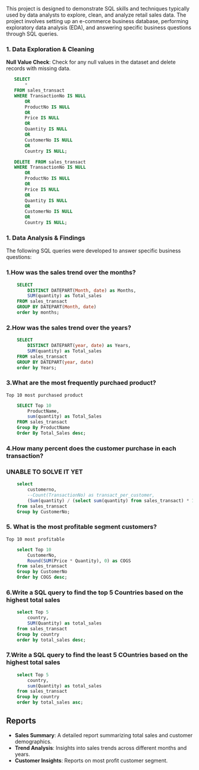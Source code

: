 This project is designed to demonstrate SQL skills and techniques typically used by data analysts to explore, clean, and analyze retail sales data. The project involves setting up an e-commerce business database, performing exploratory data analysis (EDA), and answering specific business questions through SQL queries.

### 1. Data Exploration & Cleaning

 **Null Value Check**: Check for any null values in the dataset and delete records with missing data.

 ```sql
    SELECT 
        *
    FROM sales_transact
    WHERE TransactionNo IS NULL 
        OR 
        ProductNo IS NULL
        OR 
        Price IS NULL
        OR
        Quantity IS NULL
        OR
        CustomerNo IS NULL
        OR
        Country	IS NULL;

    DELETE	FROM sales_transact
    WHERE TransactionNo IS NULL 
        OR 
        ProductNo IS NULL
        OR 
        Price IS NULL
        OR
        Quantity IS NULL
        OR
        CustomerNo IS NULL
        OR
        Country	IS NULL;
```

### 1. Data Analysis & Findings

The following SQL queries were developed to answer specific business questions:

### 1.How was the sales trend over the months?
```sql
    SELECT 
        DISTINCT DATEPART(Month, date) as Months,
        SUM(quantity) as Total_sales
    FROM sales_transact
    GROUP BY DATEPART(Month, date)
    order by months;
```
### 2.How was the sales trend over the years?
```sql
    SELECT 
        DISTINCT DATEPART(year, date) as Years,
        SUM(quantity) as Total_sales
    FROM sales_transact
    GROUP BY DATEPART(year, date)
    order by Years;
```

### 3.What are the most frequently purchaed product?
    Top 10 most purchased product
```sql
    SELECT Top 10 
        ProductName,
        sum(quantity) as Total_Sales
    FROM sales_transact
    Group By ProductName
    Order By Total_Sales desc;
```

### 4.How many percent does the customer purchase in each transaction?
 ### UNABLE TO SOLVE IT YET
```sql
    select 
        customerno,
        --Count(TransactionNo) as transact_per_customer,
        (Sum(quantity) / (select sum(quantity) from sales_transact) * 100) as value_purchased_per_customer
    from sales_transact
    Group by CustomerNo;
```

### 5. What is the most profitable segment customers?
    Top 10 most profitable
```sql
    select Top 10
        CustomerNo,
        Round(SUM(Price * Quantity), 0) as COGS
    from sales_transact
    Group by CustomerNo
    Order by COGS desc;
```

### 6.Write a SQL query to find the top 5 Countries based on the highest total sales
```sql
    select Top 5
        country,
        SUM(Quantity) as total_sales
    from sales_transact
    Group by country
    order by total_sales desc;
```

### 7.Write a SQL query to find the least 5 COuntries based on the highest total sales 
```sql
    select Top 5
        country,
        sum(Quantity) as total_sales
    from sales_transact
    Group by country
    order by total_sales asc;
```

## Reports
- **Sales Summary**: A detailed report summarizing total sales and customer demographics.
- **Trend Analysis**: Insights into sales trends across different months and years.
- **Customer Insights**: Reports on most profit customer segment.
